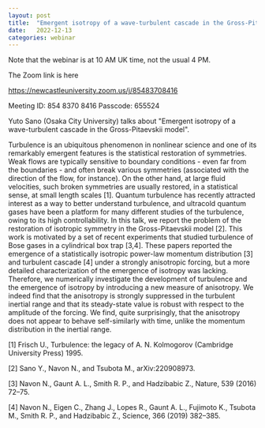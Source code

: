 ```yaml
---
layout: post
title:  "Emergent isotropy of a wave-turbulent cascade in the Gross-Pitaevskii model"
date:   2022-12-13
categories: webinar
---
```


Note that the webinar is at 10 AM UK time, not the usual 4 PM.

The Zoom link is here

https://newcastleuniversity.zoom.us/j/85483708416

Meeting ID: 854 8370 8416
Passcode: 655524


Yuto Sano (Osaka City University) talks about "Emergent isotropy of a wave-turbulent cascade in the Gross-Pitaevskii model".


Turbulence is an ubiquitous phenomenon in nonlinear science and one of its remarkably emergent features is the statistical restoration of symmetries. Weak flows are typically sensitive to boundary conditions - even far from the boundaries - and often break various symmetries (associated with the direction of the flow, for instance). On the other hand, at large fluid velocities, such broken symmetries are usually restored, in a statistical sense, at small length scales [1]. 
Quantum turbulence has recently attracted interest as a way to better understand turbulence, and ultracold quantum gases have been a platform for many different studies of the turbulence, owing to its high controllability. In this talk, we report the problem of the restoration of isotropic symmetry in the Gross-Pitaevskii model [2]. This work is motivated by a set of recent experiments that studied turbulence of Bose gases in a cylindrical box trap [3,4]. These papers reported the emergence of a statistically isotropic power-law momentum distribution [3] and turbulent cascade [4] under a strongly anisotropic forcing, but a more detailed characterization of the emergence of isotropy was lacking. Therefore, we numerically investigate the development of turbulence and the emergence of isotropy by introducing a new measure of anisotropy. We indeed find that the anisotropy is strongly suppressed in the turbulent inertial range and that its steady-state value is robust with respect to the amplitude of the forcing. We find, quite surprisingly, that the anisotropy does not appear to behave self-similarly with time, unlike the momentum distribution in the inertial range.

[1] Frisch U., Turbulence: the legacy of A. N. Kolmogorov (Cambridge University Press) 1995.

[2] Sano Y., Navon N., and Tsubota M., arXiv:220908973.

[3] Navon N., Gaunt A. L., Smith R. P., and Hadzibabic Z., Nature, 539 (2016) 72–75.

[4] Navon N., Eigen C., Zhang J., Lopes R., Gaunt A. L., Fujimoto K., Tsubota M., Smith R. P., and Hadzibabic Z., Science, 366 (2019) 382–385.


